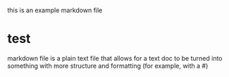 this is an example markdown file
# test 
markdown file is a plain text file that allows for a text doc to be turned into something with more structure and formatting (for example, with a #)
